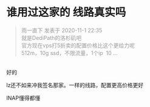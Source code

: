 # 谁用过这家的 线路真实吗


<div class="quote"><blockquote><font color="#999999">雨一直下 发表于 2020-11-1 22:35</font><br />
<font color="#999999">就是DediPath的洛杉矶吧<br />
官方现在vps打5折卖的配置价格比这个更给力呢<br />
512m，10g ssd，不限流量，1个ip&nbsp;&nbsp;10 ...</font></blockquote></div><br />
好的

lz还不如来冲我签名那家。一样的线路，配置更高价格更好

INAP懂得都懂
